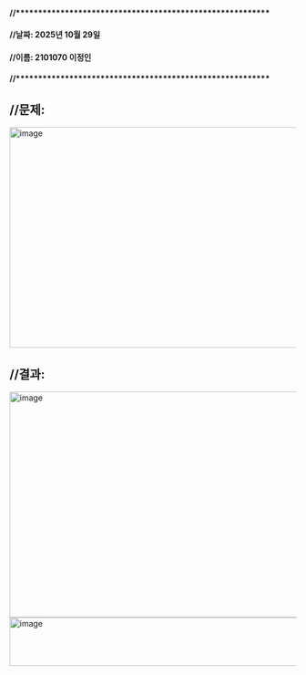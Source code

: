 #### //*********************************************************
#### //날짜: 2025년 10월 29일
#### //이름: 2101070 이정인
#### //*********************************************************

## //문제: 


<img width="630" height="387" alt="image" src="https://github.com/user-attachments/assets/a51f4076-4d80-416c-964b-420ee4420c61" />






## //결과:


<img width="928" height="396" alt="image" src="https://github.com/user-attachments/assets/bf11ec23-bc60-4fb4-8863-575bb2900cfb" />


<img width="1170" height="85" alt="image" src="https://github.com/user-attachments/assets/1e9474b7-0cc5-4167-8ebf-94f0ee912e76" />

